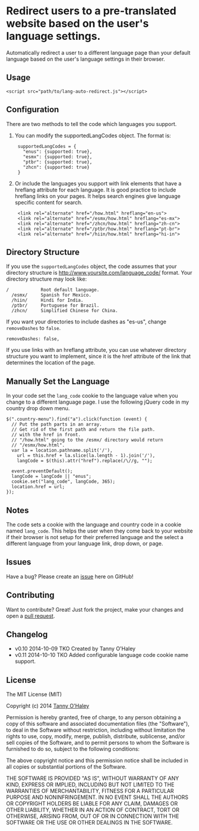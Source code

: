 # Redirect users to a pre-translated website based on the user's language settings.

Automatically redirect a user to a different language page than your default language based on the user's language settings in their browser.

## Usage

    <script src="path/to/lang-auto-redirect.js"></script>

## Configuration

There are two methods to tell the code which languages you support.

1. You can modify the supportedLangCodes object. The format is:

        supportedLangCodes = {
          "enus": {supported: true},
          "esmx": {supported: true},
          "ptbr": {supported: true},
          "zhcn": {supported: true}
        }

2. Or include the languages you support with link elements that have a hreflang attribute for each language. It is good practice to include hreflang links on your pages. It helps search engines give language specific content for search.

        <link rel="alternate" href="/how.html" hreflang="en-us">
        <link rel="alternate" href="/esmx/how.html" hreflang="es-mx">
        <link rel="alternate" href="/zhcn/how.html" hreflang="zh-cn">
        <link rel="alternate" href="/ptbr/how.html" hreflang="pt-br">
        <link rel="alternate" href="/hiin/how.html" hreflang="hi-in">

## Directory Structure

If you use the `supportedLangCodes` object, the code assumes that your directory structure is http://www.yoursite.com/language_code/ format. Your directory structure may look like:

    /            Root default language.
      /esmx/     Spanish for Mexico.
      /hiin/     Hindi for India.
      /ptbr/     Portuguese for Brazil.
      /zhcn/     Simplified Chinese for China.

If you want your directories to include dashes as "es-us", change `removeDashes` to `false`.

    removeDashes: false,

If you use links with an hreflang attribute, you can use whatever directory structure you want to implement, since it is the href attribute of the link that determines the location of the page.

## Manually Set the Language

In your code set the `lang_code` cookie to the language value when you change to a different language page. I use the following jQuery code in my country drop down menu.

    $(".country-menu").find("a").click(function (event) {
      // Put the path parts in an array.
      // Get rid of the first path and return the file path.
      // with the href in front.
      // "/how.html" going to the /esmx/ directory would return
      // "/esmx/how.html".
      var la = location.pathname.split('/'),
        url = this.href + la.slice(la.length - 1).join('/'),
        langCode = $(this).attr("href").replace(/\//g, "");

      event.preventDefault();
      langCode = langCode || "enus";
      cookie.set("lang_code", langCode, 365);
      location.href = url;
    });

## Notes

The code sets a cookie with the language and country code in a cookie named `lang_code`. This helps the user when they come back to your website if their browser is not setup for their preferred language and the select a different language from your language link, drop down, or page.

## Issues

Have a bug? Please create an [issue](https://github.com/tannyo/lang-auto-redirect.js/issues) here on GitHub!

## Contributing

Want to contribute? Great! Just fork the project, make your changes and open a [pull request](https://github.com/tannyo/lang-auto-redirect.js/pulls).

## Changelog
* v0.10 2014-10-09 TKO Created by Tanny O'Haley
* v0.11 2014-10-10 TKO Added configurable language code cookie name support.

## License

The MIT License (MIT)

Copyright (c) 2014 [Tanny O'Haley](http://tanny.ica.com)

Permission is hereby granted, free of charge, to any person obtaining a copy
of this software and associated documentation files (the "Software"), to deal
in the Software without restriction, including without limitation the rights
to use, copy, modify, merge, publish, distribute, sublicense, and/or sell
copies of the Software, and to permit persons to whom the Software is
furnished to do so, subject to the following conditions:

The above copyright notice and this permission notice shall be included in all
copies or substantial portions of the Software.

THE SOFTWARE IS PROVIDED "AS IS", WITHOUT WARRANTY OF ANY KIND, EXPRESS OR
IMPLIED, INCLUDING BUT NOT LIMITED TO THE WARRANTIES OF MERCHANTABILITY,
FITNESS FOR A PARTICULAR PURPOSE AND NONINFRINGEMENT. IN NO EVENT SHALL THE
AUTHORS OR COPYRIGHT HOLDERS BE LIABLE FOR ANY CLAIM, DAMAGES OR OTHER
LIABILITY, WHETHER IN AN ACTION OF CONTRACT, TORT OR OTHERWISE, ARISING FROM,
OUT OF OR IN CONNECTION WITH THE SOFTWARE OR THE USE OR OTHER DEALINGS IN THE
SOFTWARE.
